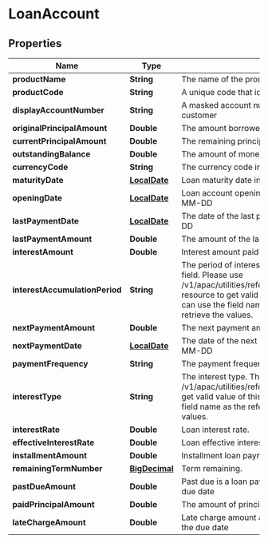# LoanAccount

## Properties
Name | Type | Description | Notes
------------ | ------------- | ------------- | -------------
**productName** | **String** | The name of the product |  [optional]
**productCode** | **String** | A unique code that identifies the product |  [optional]
**displayAccountNumber** | **String** | A masked account number that can be displayed to the customer | 
**originalPrincipalAmount** | **Double** | The amount borrowed |  [optional]
**currentPrincipalAmount** | **Double** | The remaining principal amount |  [optional]
**outstandingBalance** | **Double** | The amount of money owed. |  [optional]
**currencyCode** | **String** | The currency code in ISO 4217 format |  [optional]
**maturityDate** | [**LocalDate**](LocalDate.md) | Loan maturity date in ISO 8601 date format YYYY-MM-DD |  [optional]
**openingDate** | [**LocalDate**](LocalDate.md) | Loan account opening date in ISO 8601 date format YYYY-MM-DD |  [optional]
**lastPaymentDate** | [**LocalDate**](LocalDate.md) | The date of the last payment in ISO 8601 format YYYY-MM-DD |  [optional]
**lastPaymentAmount** | **Double** | The amount of the last payment made |  [optional]
**interestAmount** | **Double** | Interest amount paid for the mentioned period |  [optional]
**interestAccumulationPeriod** | **String** | The period of interest accumulation. This is a reference data field. Please use /v1/apac/utilities/referenceData/{interestAccumulationPeriod} resource to get valid value of this field with description. You can use the field name as the referenceCode parameter to retrieve the values. |  [optional]
**nextPaymentAmount** | **Double** | The next payment amount due |  [optional]
**nextPaymentDate** | [**LocalDate**](LocalDate.md) | The date of the next payment in ISO 8601 date format YYYY-MM-DD |  [optional]
**paymentFrequency** | **String** | The payment frequency |  [optional]
**interestType** | **String** | The interest type. This is a reference data field. Please use /v1/apac/utilities/referenceData/{interestType} resource to get valid value of this field with description. You can use the field name as the referenceCode parameter to retrieve the values. |  [optional]
**interestRate** | **Double** | Loan interest rate. |  [optional]
**effectiveInterestRate** | **Double** | Loan effective interest rate |  [optional]
**installmentAmount** | **Double** | Installment loan payment amount |  [optional]
**remainingTermNumber** | [**BigDecimal**](BigDecimal.md) | Term remaining. |  [optional]
**pastDueAmount** | **Double** | Past due is a loan payment that has not been made as of its due date |  [optional]
**paidPrincipalAmount** | **Double** | The amount of principal returned to the bank |  [optional]
**lateChargeAmount** | **Double** | Late charge amount applicable when amount is not paid by the due date |  [optional]
